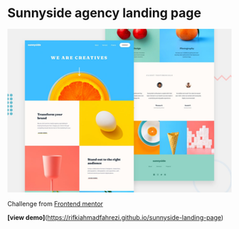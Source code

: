 #  Sunnyside agency landing page

![Design preview for the Sunnyside agency landing page coding challenge](./design/desktop-preview.jpg)

Challenge from [Frontend mentor](https://www.frontendmentor.io)

**[view demo]**(https://rifkiahmadfahrezi.github.io/sunnyside-landing-page) 
